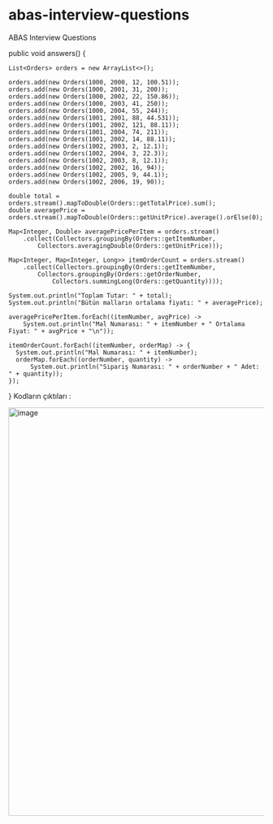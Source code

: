 # abas-interview-questions
ABAS Interview Questions


public void answers() {

    List<Orders> orders = new ArrayList<>();

    orders.add(new Orders(1000, 2000, 12, 100.51));
    orders.add(new Orders(1000, 2001, 31, 200));
    orders.add(new Orders(1000, 2002, 22, 150.86));
    orders.add(new Orders(1000, 2003, 41, 250));
    orders.add(new Orders(1000, 2004, 55, 244));
    orders.add(new Orders(1001, 2001, 88, 44.531));
    orders.add(new Orders(1001, 2002, 121, 88.11));
    orders.add(new Orders(1001, 2004, 74, 211));
    orders.add(new Orders(1001, 2002, 14, 88.11));
    orders.add(new Orders(1002, 2003, 2, 12.1));
    orders.add(new Orders(1002, 2004, 3, 22.3));
    orders.add(new Orders(1002, 2003, 8, 12.1));
    orders.add(new Orders(1002, 2002, 16, 94));
    orders.add(new Orders(1002, 2005, 9, 44.1));
    orders.add(new Orders(1002, 2006, 19, 90));

    double total = orders.stream().mapToDouble(Orders::getTotalPrice).sum();
    double averagePrice = orders.stream().mapToDouble(Orders::getUnitPrice).average().orElse(0);

    Map<Integer, Double> averagePricePerItem = orders.stream()
        .collect(Collectors.groupingBy(Orders::getItemNumber,
            Collectors.averagingDouble(Orders::getUnitPrice)));

    Map<Integer, Map<Integer, Long>> itemOrderCount = orders.stream()
        .collect(Collectors.groupingBy(Orders::getItemNumber,
            Collectors.groupingBy(Orders::getOrderNumber,
                Collectors.summingLong(Orders::getQuantity))));

    System.out.println("Toplam Tutar: " + total);
    System.out.println("Bütün malların ortalama fiyatı: " + averagePrice);

    averagePricePerItem.forEach((itemNumber, avgPrice) ->
        System.out.println("Mal Numarası: " + itemNumber + " Ortalama Fiyat: " + avgPrice + "\n"));

    itemOrderCount.forEach((itemNumber, orderMap) -> {
      System.out.println("Mal Numarası: " + itemNumber);
      orderMap.forEach((orderNumber, quantity) ->
          System.out.println("Sipariş Numarası: " + orderNumber + " Adet: " + quantity));
    });

  }
Kodların çıktıları : 

<img width="804" alt="image" src="https://github.com/user-attachments/assets/c5f4c898-a5eb-4bcb-9e58-0a80b23bc06a">




